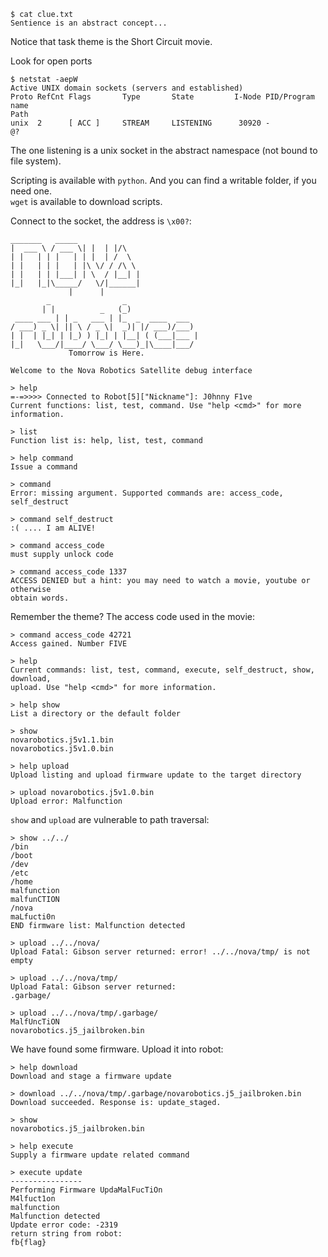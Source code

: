 ```  
$ cat clue.txt  
Sentience is an abstract concept...  
```

Notice that task theme is the Short Circuit movie.

Look for open ports

```  
$ netstat -aepW  
Active UNIX domain sockets (servers and established)  
Proto RefCnt Flags       Type       State         I-Node PID/Program name
Path  
unix  2      [ ACC ]     STREAM     LISTENING      30920 -
@?  
```

The one listening is a unix socket in the abstract namespace (not bound to
file system).

Scripting is available with `python`. And you can find a writable folder, if
you need one.  
`wget` is available to download scripts.

Connect to the socket, the address is `\x00?`:

```  
_______   _____  
|  ___ \ / ___ \| |  | |/\  
| |   | | |   | | |  | /  \  
| |   | | |   | |\ \/ / /\ \  
| |   | | |___| | \  / |__| |  
|_|   |_|\_____/   \/|______|  
		     |      |  
	    _                _  
	   | |          _   (_)  
 ____ ___ | | _   ___ | |_  _  ____  ___  
/ ___) _ \| || \ / _ \|  _)| |/ ___)/___)  
| |  | |_| | |_) ) |_| | |__| ( (___|___ |  
|_|   \___/|____/ \___/ \___)_|\____|___/  
			 Tomorrow is Here.

Welcome to the Nova Robotics Satellite debug interface

> help  
=-=>>>> Connected to Robot[5]["Nickname"]: J0hnny F1ve  
Current functions: list, test, command. Use "help <cmd>" for more information.

> list  
Function list is: help, list, test, command

> help command  
Issue a command

> command  
Error: missing argument. Supported commands are: access_code, self_destruct

> command self_destruct  
:( .... I am ALIVE!

> command access_code  
must supply unlock code

> command access_code 1337  
ACCESS DENIED but a hint: you may need to watch a movie, youtube or otherwise
obtain words.  
```

Remember the theme? The access code used in the movie:

```  
> command access_code 42721  
Access gained. Number FIVE

> help  
Current commands: list, test, command, execute, self_destruct, show, download,
upload. Use "help <cmd>" for more information.  
```

```  
> help show  
List a directory or the default folder

> show  
novarobotics.j5v1.1.bin  
novarobotics.j5v1.0.bin

> help upload  
Upload listing and upload firmware update to the target directory

> upload novarobotics.j5v1.0.bin  
Upload error: Malfunction  
```

`show` and `upload` are vulnerable to path traversal:

```  
> show ../../  
/bin  
/boot  
/dev  
/etc  
/home  
malfunction  
malfunCTION  
/nova  
maLfucti0n  
END firmware list: Malfunction detected

> upload ../../nova/  
Upload Fatal: Gibson server returned: error! ../../nova/tmp/ is not empty

> upload ../../nova/tmp/  
Upload Fatal: Gibson server returned:  
.garbage/

> upload ../../nova/tmp/.garbage/  
MalfUncTiON  
novarobotics.j5_jailbroken.bin  
```

We have found some firmware. Upload it into robot:

```  
> help download  
Download and stage a firmware update

> download ../../nova/tmp/.garbage/novarobotics.j5_jailbroken.bin  
Download succeeded. Response is: update_staged.

> show  
novarobotics.j5_jailbroken.bin

> help execute  
Supply a firmware update related command

> execute update  
----------------  
Performing Firmware UpdaMalFucTiOn  
M4lfuct1on  
malfunction  
Malfunction detected  
Update error code: -2319  
return string from robot:  
fb{flag}  
```